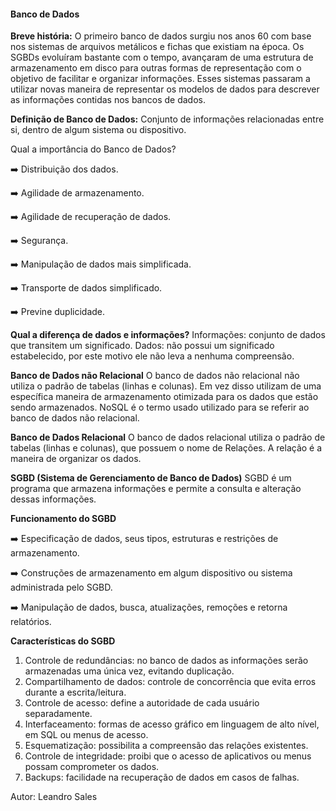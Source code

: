 ####                                                   **Banco de Dados**

**Breve história:**
O primeiro banco de dados surgiu nos anos 60 com base nos sistemas de arquivos metálicos e
fichas que existiam na época.
Os SGBDs evoluíram bastante com o tempo, avançaram de uma estrutura de armazenamento
em disco para outras formas de representação com o objetivo de facilitar e organizar
informações. Esses sistemas passaram a utilizar novas maneira de representar os modelos de
dados para descrever as informações contidas nos bancos de dados.

**Definição de Banco de Dados:**
Conjunto de informações relacionadas entre si, dentro de algum sistema ou dispositivo.

Qual a importância do Banco de Dados?

:arrow_right: Distribuição dos dados.

:arrow_right: Agilidade de armazenamento.

:arrow_right: Agilidade de recuperação de dados.

:arrow_right: Segurança.

:arrow_right: Manipulação de dados mais simplificada.

:arrow_right: Transporte de dados simplificado.

:arrow_right: Previne duplicidade.

**Qual a diferença de dados e informações?**
Informações: conjunto de dados que transitem um significado.
Dados: não possui um significado estabelecido, por este motivo ele não leva a nenhuma
compreensão.

**Banco de Dados não Relacional**
O banco de dados não relacional não utiliza o padrão de tabelas (linhas e colunas). Em vez
disso utilizam de uma específica maneira de armazenamento otimizada para os dados que
estão sendo armazenados.
NoSQL é o termo usado utilizado para se referir ao banco de dados não relacional.

**Banco de Dados Relacional**
O banco de dados relacional utiliza o padrão de tabelas (linhas e colunas), que possuem o
nome de Relações.
A relação é a maneira de organizar os dados.

**SGBD (Sistema de Gerenciamento de Banco de Dados)**
SGBD é um programa que armazena informações e permite a consulta e alteração dessas
informações.

**Funcionamento do SGBD**

:arrow_right: Especificação de dados, seus tipos, estruturas e restrições de armazenamento.

:arrow_right: Construções de armazenamento em algum dispositivo ou sistema administrada pelo SGBD.

:arrow_right: Manipulação de dados, busca, atualizações, remoções e retorna relatórios.

**Características do SGBD**

1. Controle de redundâncias: no banco de dados as informações serão armazenadas uma
única vez, evitando duplicação.
2. Compartilhamento de dados: controle de concorrência que evita erros durante a
escrita/leitura.
3. Controle de acesso: define a autoridade de cada usuário separadamente.
4. Interfaceamento: formas de acesso gráfico em linguagem de alto nível, em SQL ou menus
de acesso.
5. Esquematização: possibilita a compreensão das relações existentes.
6. Controle de integridade: proibi que o acesso de aplicativos ou menus possam
comprometer os dados.
7. Backups: facilidade na recuperação de dados em casos de falhas.



Autor: Leandro Sales
